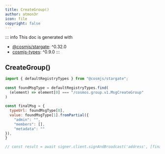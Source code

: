 ```yaml
---
title: CreateGroup()
author: atmon3r
icon: file
copyright: false
---
```


::: info
This doc is generated with 
- [@cosmjs/stargate](https://www.npmjs.com/package/@cosmjs/stargate): ^0.32.0
- [cosmjs-types](https://www.npmjs.com/package/cosmjs-types): ^0.9.0
:::
  
## CreateGroup()
 
```js
import { defaultRegistryTypes } from "@cosmjs/stargate";
 
const foundMsgType = defaultRegistryTypes.find(
  (element) => element[0] === "/cosmos.group.v1.MsgCreateGroup"
)
  
const finalMsg = {
  typeUrl: foundMsgType[0],
  value: foundMsgType[1].fromPartial({
    "admin": "",
    "members": [],
    "metadata": ""
}),
}

// const result = await signer.client.signAndBroadcast('address', [finalMsg], "auto", "")
 
```
   
